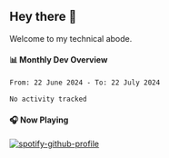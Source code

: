 ## Hey there 👋

Welcome to my technical abode.

#### 📊 Monthly Dev Overview
<!--START_SECTION:waka-->

```txt
From: 22 June 2024 - To: 22 July 2024

No activity tracked
```

<!--END_SECTION:waka-->

#### 🎧 Now Playing

[![spotify-github-profile](https://spotify-github-profile.vercel.app/api/view?uid=james2mid&cover_image=true&theme=natemoo-re)](https://open.spotify.com/user/james2mid?si=2b3baf2b09cb499e)
